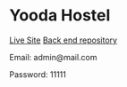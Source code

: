 <h1> Yooda Hostel </h1>
<a href='https://yooda-bd.web.app/'>Live Site</a>
<a href='https://github.com/naisannovel/yooda-hostel-server'>Back end repository</a>
<p>Email: admin@mail.com</p>
<p>Password: 11111</p>
